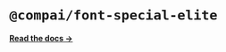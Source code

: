 # `@compai/font-special-elite`

[**Read the docs &rarr;**](https://components.ai/docs/typefaces/special-elite)
